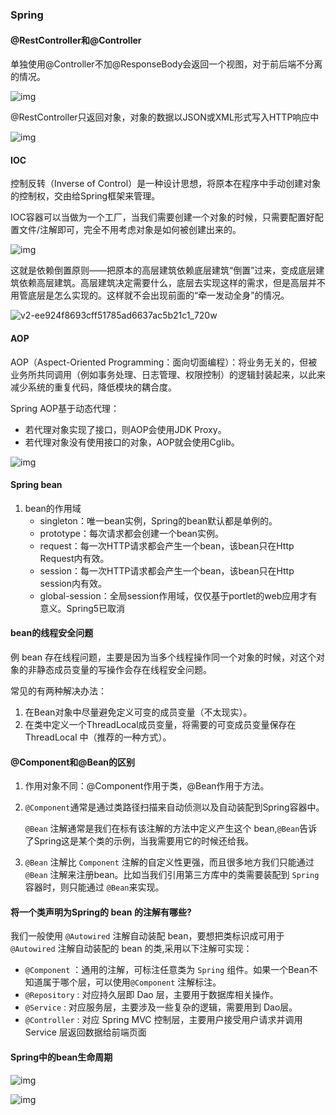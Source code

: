 ### Spring



#### @RestController和@Controller

单独使用@Controller不加@ResponseBody会返回一个视图，对于前后端不分离的情况。

![img](E:\homework\Markdown\spring\img\SpringMVC传统工作流程.png)

@RestController只返回对象，对象的数据以JSON或XML形式写入HTTP响应中

![img](E:\homework\Markdown\spring\img\SpringMVCRestController.png)

#### IOC

控制反转（Inverse of Control）是一种设计思想，将原本在程序中手动创建对象的控制权，交由给Spring框架来管理。

IOC容器可以当做为一个工厂，当我们需要创建一个对象的时候，只需要配置好配置文件/注解即可，完全不用考虑对象是如何被创建出来的。

![img](E:\homework\Markdown\spring\img\SpringIOC初始化过程.png)



这就是依赖倒置原则——把原本的高层建筑依赖底层建筑“倒置”过来，变成底层建筑依赖高层建筑。高层建筑决定需要什么，底层去实现这样的需求，但是高层并不用管底层是怎么实现的。这样就不会出现前面的“牵一发动全身”的情况。

![v2-ee924f8693cff51785ad6637ac5b21c1_720w](E:\homework\Markdown\spring\Untitled.assets\v2-ee924f8693cff51785ad6637ac5b21c1_720w.jpg)

#### AOP

AOP（Aspect-Oriented Programming：面向切面编程）：将业务无关的，但被业务所共同调用（例如事务处理、日志管理、权限控制）的逻辑封装起来，以此来减少系统的重复代码，降低模块的耦合度。

Spring AOP基于动态代理：

- 若代理对象实现了接口，则AOP会使用JDK Proxy。
- 若代理对象没有使用接口的对象，AOP就会使用Cglib。



![img](E:\homework\Markdown\spring\img\SpringAOPProcess.jpg)

#### Spring bean

1. bean的作用域
   - singleton：唯一bean实例，Spring的bean默认都是单例的。
   - prototype：每次请求都会创建一个bean实例。
   - request：每一次HTTP请求都会产生一个bean，该bean只在Http Request内有效。
   - session：每一次HTTP请求都会产生一个bean，该bean只在Http session内有效。
   - global-session：全局session作用域，仅仅基于portlet的web应用才有意义。Spring5已取消

#### bean的线程安全问题

例 bean 存在线程问题，主要是因为当多个线程操作同一个对象的时候，对这个对象的非静态成员变量的写操作会存在线程安全问题。

常见的有两种解决办法：

1. 在Bean对象中尽量避免定义可变的成员变量（不太现实）。
2. 在类中定义一个ThreadLocal成员变量，将需要的可变成员变量保存在 ThreadLocal 中（推荐的一种方式）。

#### @Component和@Bean的区别

1. 作用对象不同：@Component作用于类，@Bean作用于方法。

2. `@Component`通常是通过类路径扫描来自动侦测以及自动装配到Spring容器中。

   `@Bean` 注解通常是我们在标有该注解的方法中定义产生这个 bean,`@Bean`告诉了Spring这是某个类的示例，当我需要用它的时候还给我。

3. `@Bean` 注解比 `Component` 注解的自定义性更强，而且很多地方我们只能通过 `@Bean` 注解来注册bean。比如当我们引用第三方库中的类需要装配到 `Spring`容器时，则只能通过 `@Bean`来实现。

#### 将一个类声明为Spring的 bean 的注解有哪些?

我们一般使用 `@Autowired` 注解自动装配 bean，要想把类标识成可用于 `@Autowired` 注解自动装配的 bean 的类,采用以下注解可实现：

- `@Component` ：通用的注解，可标注任意类为 `Spring` 组件。如果一个Bean不知道属于哪个层，可以使用`@Component` 注解标注。
- `@Repository` : 对应持久层即 Dao 层，主要用于数据库相关操作。
- `@Service` : 对应服务层，主要涉及一些复杂的逻辑，需要用到 Dao层。
- `@Controller` : 对应 Spring MVC 控制层，主要用户接受用户请求并调用 Service 层返回数据给前端页面

#### Spring中的bean生命周期

![img](E:\homework\Markdown\spring\img\717817-20180522141553606-1691095215.png)

![img](E:\homework\Markdown\spring\img\70)